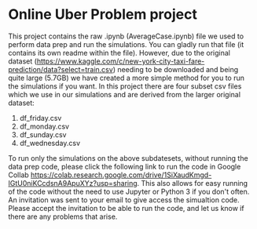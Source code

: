 # Online Uber Problem project

This project contains the raw .ipynb (AverageCase.ipynb) file we used to perform data prep and run the simulations. You can gladly run that file (it contains its own readme within the file). However, due to the original dataset (https://www.kaggle.com/c/new-york-city-taxi-fare-prediction/data?select=train.csv) needing to be downloaded and being quite large (5.7GB) we have created a more simple method for you to run the simulations if you want. In this project there are four subset csv files which we use in our simulations and are derived from the larger original dataset:

1. df_friday.csv
2. df_monday.csv
3. df_sunday.csv
4. df_wednesday.csv

To run only the simulations on the above subdatesets, without running the data prep code, please click the following link to run the code in Google Collab https://colab.research.google.com/drive/1SiXaudKmgd-IGtU0niKCcdsnA9ApuXYz?usp=sharing. This also allows for easy running of the code without the need to use Jupyter or Python 3 if you don't often. An invitation was sent to your email to give access the simualtion code. Please accept the invitation to be able to run the code, and let us know if there are any problems that arise.
